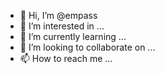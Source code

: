 - 👋 Hi, I’m @empass
- 👀 I’m interested in ...
- 🌱 I’m currently learning ...
- 💞️ I’m looking to collaborate on ...
- 📫 How to reach me ...

<!---
empass/empass is a ✨ special ✨ repository because its `README.md` (this file) appears on your GitHub profile.
You can click the Preview link to take a look at your changes.
--->
